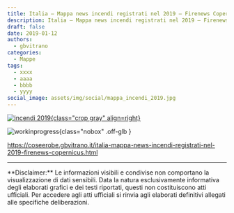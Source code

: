 ```yaml
---
title: Italia – Mappa news incendi registrati nel 2019 – Firenews Copernicus
description: Italia – Mappa news incendi registrati nel 2019 – Firenews Copernicus
draft: false
date: 2019-01-12
authors:
  - gbvitrano
categories:
  - Mappe
tags:
  - xxxx
  - aaaa
  - bbbb
  - yyyy
social_image: assets/img/social/mappa_incendi_2019.jpg
---
```

<style>
.md-typeset code { background-color: #fff0;}  
.md-typeset pre>code { background-color: #fff0;}  
</style>
[![incendi 2019](mappa_incendi_2019.jpg "Italia – Mappa news incendi registrati nel 2019 – Firenews Copernicus" ){class="crop gray" align=right}](index.md)


![workinprogress](https://coseerobe.it/assets/img/workinprogress.jpg "Work in progress"){class="nobox" .off-glb }
<!-- more -->

https://coseerobe.gbvitrano.it/italia-mappa-news-incendi-registrati-nel-2019-firenews-copernicus.html

<hr>
**Disclaimer:** Le informazioni visibili e condivise non comportano la visualizzazione di dati sensibili. Data la natura esclusivamente informativa degli elaborati grafici e dei testi riportati, questi non costituiscono atti ufficiali. Per accedere agli atti ufficiali si rinvia agli elaborati definitivi allegati alle specifiche deliberazioni.